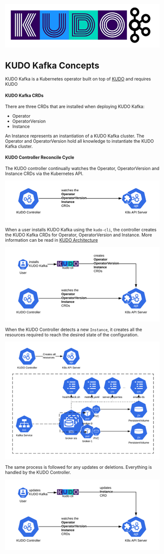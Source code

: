![kudo-kafka](./resources/images/kudo-kafka.png)

# KUDO Kafka Concepts

KUDO Kafka is a Kubernetes operator built on top of [KUDO](kudo.dev) and requires KUDO

#### KUDO Kafka CRDs

There are three CRDs that are installed when deploying KUDO Kafka:

- Operator
- OperatorVersion
- Instance

An Instance represents an instantiation of a KUDO Kafka cluster. The Operator and OperatorVersion hold all knowledge to instantiate the KUDO Kafka cluster. 

#### KUDO Controller Reconcile Cycle

The KUDO controller continually watches the Operator, OperatorVersion and Instance CRDs via the Kubernetes API.

![kudo-kafka](./resources/images/kudo-controller-kafka.png)

When a user installs KUDO Kafka using the `kudo-cli`, the controller creates the KUDO Kafka CRDs for Operator, OperatorVersion and Instance. More information can be read in [KUDO Architecture](https://kudo.dev/docs/architecture.html#architecture-diagram) 

![kudo-kafka](./resources/images/kudo-installs-kafka.png)

When the KUDO Controller detects a new `Instance`, it creates all the resources required to reach the desired state of the configuration. 

![kudo-kafka](./resources/images/kafka-cluster.png)

The same process is followed for any updates or deletions. Everything is handled by the KUDO Controller.

![kudo-kafka](./resources/images/kudo-update-kafka.png)

